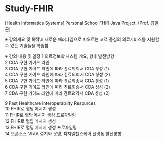 # Study-FHIR
[Health Informatics Systems] Personal School FHIR Java Project. (Prof. 김일곤)

※ 강의개요 및 목적\n
새로운 패러다임으로 떠오르는 고객 중심의 의료서비스를 지원할 수 있는 기술들을 학습함

※ 강의 내용 및 일정
1	의료정보학 시스템 개요, 향후 발전방향			
2	CDA 구현 가이드 라인			
3	CDA 구현 가이드 라인에 따라 진료의뢰서 CDA 생성 (1)			
4	CDA 구현 가이드 라인에 따라 진료의뢰서 CDA 생성 (2)			
5	CDA 구현 가이드 라인에 따라 진료회송서 CDA 생성 (1)			
6	CDA 구현 가이드 라인에 따라 진료회송서 CDA 생성 (2)			
7	CDA 구현 가이드 라인에 따라 진료요약서 CDA 생성 (2)	

9	Fast Healthcare Interoperability Resources			
10	FHIR로 혈당 메시지 생성			
11	FHIR로 혈당 메시지 생성 프로파일링			
12	FHIR로 혈압 메시지 생성			
13	FHIR로 혈당 메시지 생성 프로파일링			
14	오픈소스 VIstA 설치와 운영, 디지텔헬스케어 플랫폼 발전방향			
